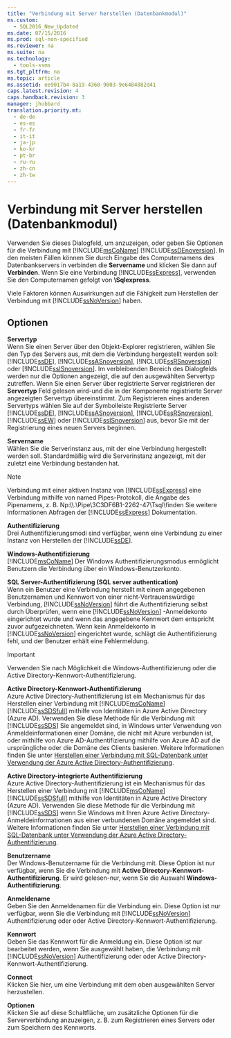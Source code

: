 ```yaml
---
title: "Verbindung mit Server herstellen (Datenbankmodul)"
ms.custom: 
  - SQL2016_New_Updated
ms.date: 07/15/2016
ms.prod: sql-non-specified
ms.reviewer: na
ms.suite: na
ms.technology: 
  - tools-ssms
ms.tgt_pltfrm: na
ms.topic: article
ms.assetid: ee9017b4-8a19-4360-9003-9e6484082d41
caps.latest.revision: 4
caps.handback.revision: 3
manager: jhubbard
translation.priority.mt: 
  - de-de
  - es-es
  - fr-fr
  - it-it
  - ja-jp
  - ko-kr
  - pt-br
  - ru-ru
  - zh-cn
  - zh-tw
---
```

# Verbindung mit Server herstellen (Datenbankmodul)
Verwenden Sie dieses Dialogfeld, um anzuzeigen, oder geben Sie Optionen für die Verbindung mit [!INCLUDE[msCoName](../content/includes/msCoName_md.md)] [!INCLUDE[ssDEnoversion](../content/includes/ssDEnoversion_md.md)]. In den meisten Fällen können Sie durch Eingabe des Computernamens des Datenbankservers in verbinden die **Servername** und klicken Sie dann auf **Verbinden**. Wenn Sie eine Verbindung [!INCLUDE[ssExpress](../content/includes/ssExpress_md.md)], verwenden Sie den Computernamen gefolgt von **\\Sqlexpress**.  
  
Viele Faktoren können Auswirkungen auf die Fähigkeit zum Herstellen der Verbindung mit [!INCLUDE[ssNoVersion](../content/includes/ssNoVersion_md.md)] haben.  
  
## Optionen  
**Servertyp**  
Wenn Sie einen Server über den Objekt-Explorer registrieren, wählen Sie den Typ des Servers aus, mit dem die Verbindung hergestellt werden soll: [!INCLUDE[ssDE](../content/includes/ssDE_md.md)], [!INCLUDE[ssASnoversion](../content/includes/ssASnoversion_md.md)], [!INCLUDE[ssRSnoversion](../content/includes/ssRSnoversion_md.md)] oder [!INCLUDE[ssISnoversion](../content/includes/ssISnoversion_md.md)]. Im verbleibenden Bereich des Dialogfelds werden nur die Optionen angezeigt, die auf den ausgewählten Servertyp zutreffen. Wenn Sie einen Server über registrierte Server registrieren der **Servertyp** Feld gelesen wird\-und die in der Komponente registrierte Server angezeigten Servertyp übereinstimmt. Zum Registrieren eines anderen Servertyps wählen Sie auf der Symbolleiste Registrierte Server [!INCLUDE[ssDE](../content/includes/ssDE_md.md)], [!INCLUDE[ssASnoversion](../content/includes/ssASnoversion_md.md)], [!INCLUDE[ssRSnoversion](../content/includes/ssRSnoversion_md.md)], [!INCLUDE[ssEW](../content/includes/ssEW_md.md)] oder [!INCLUDE[ssISnoversion](../content/includes/ssISnoversion_md.md)] aus, bevor Sie mit der Registrierung eines neuen Servers beginnen.  
  
**Servername**  
Wählen Sie die Serverinstanz aus, mit der eine Verbindung hergestellt werden soll. Standardmäßig wird die Serverinstanz angezeigt, mit der zuletzt eine Verbindung bestanden hat.  
  
> [!NOTE]  
> Verbindung mit einer aktiven Instanz von [!INCLUDE[ssExpress](../content/includes/ssExpress_md.md)] eine Verbindung mithilfe von named Pipes-Protokoll, die Angabe des Pipenamens, z. B. Np:\\\\.\\Pipe\\3C3DF6B1\-2262\-47\\Tsql\\finden Sie weitere Informationen Abfragen der [!INCLUDE[ssExpress](../content/includes/ssExpress_md.md)] Dokumentation.  
  
**Authentifizierung**  
Drei Authentifizierungsmodi sind verfügbar, wenn eine Verbindung zu einer Instanz von Herstellen der [!INCLUDE[ssDE](../content/includes/ssDE_md.md)].  
  
**Windows-Authentifizierung**  
[!INCLUDE[msCoName](../content/includes/msCoName_md.md)] Der Windows Authentifizierungsmodus ermöglicht Benutzern die Verbindung über ein Windows-Benutzerkonto.  
  
**SQL Server-Authentifizierung (SQL server authentication)**  
Wenn ein Benutzer eine Verbindung herstellt mit einem angegebenen Benutzernamen und Kennwort von einer nicht\-Vertrauenswürdige Verbindung, [!INCLUDE[ssNoVersion](../content/includes/ssNoVersion_md.md)] führt die Authentifizierung selbst durch Überprüfen, wenn eine [!INCLUDE[ssNoVersion](../content/includes/ssNoVersion_md.md)] -Anmeldekonto eingerichtet wurde und wenn das angegebene Kennwort dem entspricht zuvor aufgezeichneten. Wenn kein Anmeldekonto in [!INCLUDE[ssNoVersion](../content/includes/ssNoVersion_md.md)] eingerichtet wurde, schlägt die Authentifizierung fehl, und der Benutzer erhält eine Fehlermeldung.  
  
> [!IMPORTANT]  
> Verwenden Sie nach Möglichkeit die Windows-Authentifizierung oder die Active Directory-Kennwort-Authentifizierung.  
  
**Active Directory-Kennwort-Authentifizierung**  
Azure Active Directory-Authentifizierung ist ein Mechanismus für das Herstellen einer Verbindung mit [!INCLUDE[msCoName](../content/includes/msCoName_md.md)][!INCLUDE[ssSDSfull](../content/includes/ssSDSfull_md.md)] mithilfe von Identitäten in Azure Active Directory (Azure AD).  Verwenden Sie diese Methode für die Verbindung mit [!INCLUDE[ssSDS](../content/includes/ssSDS_md.md)] Sie angemeldet sind, in Windows unter Verwendung von Anmeldeinformationen einer Domäne, die nicht mit Azure verbunden ist, oder mithilfe von Azure AD-Authentifizierung mithilfe von Azure AD auf die ursprüngliche oder die Domäne des Clients basieren. Weitere Informationen finden Sie unter [Herstellen einer Verbindung mit SQL-Datenbank unter Verwendung der Azure Active Directory-Authentifizierung](https://azure.microsoft.com/documentation/articles/sql-database-aad-authentication/).  
  
**Active Directory-integrierte Authentifizierung**  
Azure Active Directory-Authentifizierung ist ein Mechanismus für das Herstellen einer Verbindung mit [!INCLUDE[msCoName](../content/includes/msCoName_md.md)][!INCLUDE[ssSDSfull](../content/includes/ssSDSfull_md.md)] mithilfe von Identitäten in Azure Active Directory (Azure AD). Verwenden Sie diese Methode für die Verbindung mit [!INCLUDE[ssSDS](../content/includes/ssSDS_md.md)] wenn Sie Windows mit Ihren Azure Active Directory-Anmeldeinformationen aus einer verbundenen Domäne angemeldet sind. Weitere Informationen finden Sie unter [Herstellen einer Verbindung mit SQL-Datenbank unter Verwendung der Azure Active Directory-Authentifizierung](https://azure.microsoft.com/documentation/articles/sql-database-aad-authentication/).  
  
**Benutzername**  
Der Windows-Benutzername für die Verbindung mit. Diese Option ist nur verfügbar, wenn Sie die Verbindung mit **Active Directory-Kennwort-Authentifizierung**. Er wird gelesen\-nur, wenn Sie die Auswahl **Windows-Authentifizierung**.  
  
**Anmeldename**  
Geben Sie den Anmeldenamen für die Verbindung ein. Diese Option ist nur verfügbar, wenn Sie die Verbindung mit [!INCLUDE[ssNoVersion](../content/includes/ssNoVersion_md.md)] Authentifizierung oder oder Active Directory-Kennwort-Authentifizierung.  
  
**Kennwort**  
Geben Sie das Kennwort für die Anmeldung ein. Diese Option ist nur bearbeitet werden, wenn Sie ausgewählt haben, die Verbindung mit [!INCLUDE[ssNoVersion](../content/includes/ssNoVersion_md.md)] Authentifizierung oder oder Active Directory-Kennwort-Authentifizierung.  
  
**Connect**  
Klicken Sie hier, um eine Verbindung mit dem oben ausgewählten Server herzustellen.  
  
**Optionen**  
Klicken Sie auf diese Schaltfläche, um zusätzliche Optionen für die Serververbindung anzuzeigen, z. B. zum Registrieren eines Servers oder zum Speichern des Kennworts.  
  

